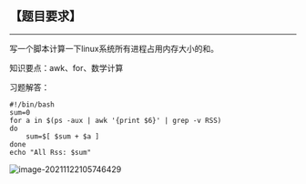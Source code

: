## 【题目要求】

------

写一个脚本计算一下linux系统所有进程占用内存大小的和。

知识要点：awk、for、数学计算

习题解答：

```
#!/bin/bash 
sum=0
for a in $(ps -aux | awk '{print $6}' | grep -v RSS)
do 
	sum=$[ $sum + $a ]
done 
echo "All Rss: $sum" 
```

![image-20211122105746429](../images/image-20211122105746429.png)

